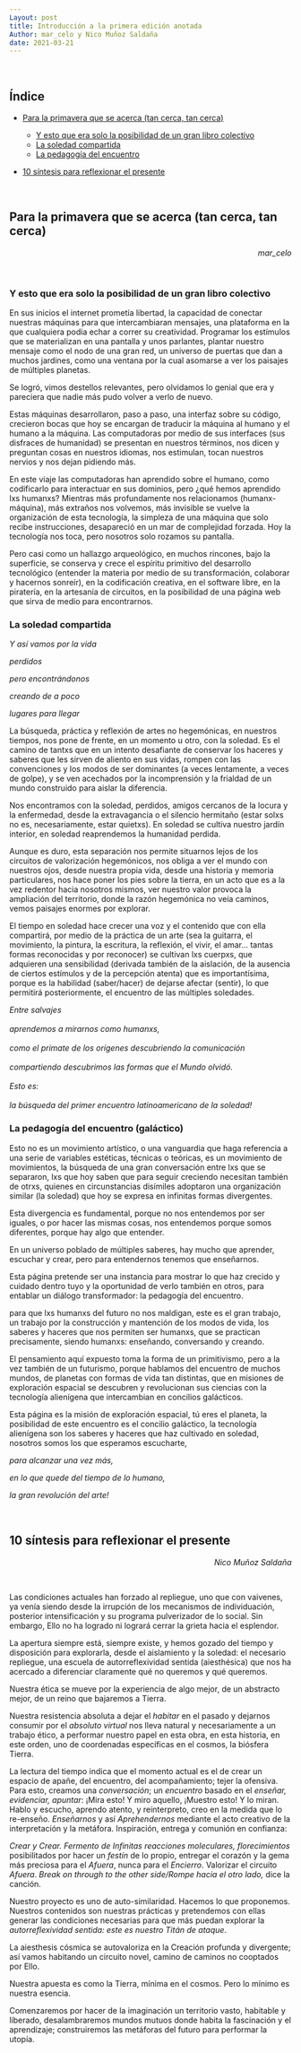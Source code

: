 ```yaml
---
Layout: post
title: Introducción a la primera edición anotada
Author: mar_celo y Nico Muñoz Saldaña
date: 2021-03-21
---
```


<br>

## Índice
- [Para la primavera que se acerca (tan cerca, tan cerca)](#para-la-primavera-que-se-acerca-tan-cerca-tan-cerca)

  - [Y esto que era solo la posibilidad de un gran libro colectivo](#y-esto-que-era-solo-la-posibilidad-de-un-gran-libro-colectivo)
  - [La soledad compartida](#la-soledad-compartida)
  - [La pedagogía del encuentro](#la-pedagogía-del-encuentro-galáctico)


- [10 síntesis para reflexionar el presente](#10-síntesis-para-reflexionar-el-presente)

<br>

## Para la primavera que se acerca (tan cerca, tan cerca)

<div>
 <p style="text-align:right;"> <em> mar_celo </em> </p>
</div>

<br>

### Y esto que era solo la posibilidad de un gran libro colectivo

En sus inicios el internet prometía libertad, la capacidad de conectar nuestras máquinas para que intercambiaran mensajes, una plataforma en la que cualquiera podia echar a correr su creatividad. Programar los estímulos que se materializan en una pantalla y unos parlantes, plantar nuestro mensaje como el nodo de una gran red, un universo de puertas que dan a muchos jardines, como una ventana por la cual asomarse a ver los paisajes de múltiples planetas.

Se logró, vimos destellos relevantes, pero olvidamos lo genial que era y pareciera que nadie más pudo volver a verlo de nuevo.

Estas máquinas desarrollaron, paso a paso, una interfaz sobre su código, crecieron bocas que hoy se encargan de traducir la máquina al humano y el humano a la máquina. Las computadoras por medio de sus interfaces (sus disfraces de humanidad) se presentan en nuestros términos, nos dicen y preguntan cosas en nuestros idiomas, nos estimulan, tocan nuestros nervios y nos dejan pidiendo más.

En este viaje las computadoras han aprendido sobre el humano, como codificarlo para interactuar en sus dominios, pero ¿qué hemos aprendido lxs humanxs? Mientras más profundamente nos relacionamos (humanx-máquina), más extraños nos volvemos, más invisible se vuelve la organización de esta tecnología, la simpleza de una máquina que solo recibe instrucciones, desapareció en un mar de complejidad forzada. Hoy la tecnología nos toca, pero nosotros solo rozamos su pantalla.

Pero casi como un hallazgo arqueológico, en muchos rincones, bajo la superficie, se conserva y crece el espíritu primitivo del desarrollo tecnológico (entender la materia por medio de su transformación, colaborar y hacernos sonreír), en la codificación creativa, en el software libre, en la piratería, en la artesanía de circuitos, en la posibilidad de una página web que sirva de medio para encontrarnos.   

### La soledad compartida

*Y así vamos por la vida*

*perdidos*

*pero encontrándonos*

*creando de a poco*

*lugares para llegar*

La búsqueda, práctica y reflexión de artes no hegemónicas, en nuestros tiempos, nos pone de frente, en un momento u otro, con la soledad. Es el camino de tantxs que en un intento desafiante de conservar los haceres y saberes que les sirven de aliento en sus vidas, rompen con las convenciones y los modos de ser dominantes (a veces lentamente, a veces de golpe), y se ven acechados por la incomprensión y la frialdad de un mundo construido para aislar la diferencia.

Nos encontramos con la soledad, perdidos, amigos cercanos de la locura y la enfermedad, desde la extravagancia o el silencio hermitaño (estar solxs no es, necesariamente, estar quietxs). En soledad se cultiva nuestro jardín interior, en soledad reaprendemos la humanidad perdida.

Aunque es duro, esta separación nos permite situarnos lejos de los circuitos de valorización hegemónicos, nos obliga a ver el mundo con nuestros ojos, desde nuestra propia vida, desde una historia y memoria particulares, nos hace poner los pies sobre la tierra, en un acto que es a la vez redentor hacia nosotros mismos, ver nuestro valor provoca la ampliación del territorio, donde la razón hegemónica no veía caminos, vemos paisajes enormes por explorar.

El tiempo en soledad hace crecer una voz y el contenido que con ella compartirá, por medio de la práctica de un arte (sea la guitarra, el movimiento, la pintura, la escritura, la reflexión, el vivir, el amar... tantas formas reconocidas y por reconocer) se cultivan lxs cuerpxs, que adquieren una sensibilidad (derivada también de la aislación, de la ausencia de ciertos estímulos y de la percepción atenta) que es importantísima, porque es la habilidad (saber/hacer) de dejarse afectar (sentir), lo que permitirá posteriormente, el encuentro de las múltiples soledades.

<div>
 <em>

Entre salvajes
<br>
<br>
aprendemos a mirarnos como humanxs,
<br>
<br>
como el primate de los orígenes descubriendo la comunicación
<br>
<br>
compartiendo descubrimos las formas que el Mundo olvidó.
<br>
<br>
Esto es:
<br>
<br>
la búsqueda del primer encuentro latinoamericano de la soledad!
 </em>
</div>

### La pedagogía del encuentro (galáctico)

Esto no es un movimiento artístico, o una vanguardia que haga referencia a una serie de variables estéticas, técnicas o teóricas, es un movimiento de movimientos, la búsqueda de una gran conversación entre lxs que se separaron, lxs que hoy saben que para seguir creciendo necesitan también de otrxs, quienes en circunstancias disímiles adoptaron una organización similar (la soledad) que hoy se expresa en infinitas formas divergentes.

Esta divergencia es fundamental, porque no nos entendemos por ser iguales, o por hacer las mismas cosas, nos entendemos porque somos diferentes, porque hay algo que entender.

En un universo poblado de múltiples saberes, hay mucho que aprender, escuchar y crear, pero para entendernos tenemos que enseñarnos.

Esta página pretende ser una instancia para mostrar lo que haz crecido y cuidado dentro tuyo y la oportunidad de verlo también en otros, para entablar un diálogo transformador: la pedagogía del encuentro.  

para que lxs humanxs del futuro no nos maldigan, este es el gran trabajo, un trabajo por la construcción y mantención de los modos de vida, los saberes y haceres que nos permiten ser humanxs, que se practican precisamente, siendo humanxs: enseñando, conversando y creando.

El pensamiento aquí expuesto toma la forma de un primitivismo, pero a la vez también de un futurismo, porque hablamos del encuentro de muchos mundos, de planetas con formas de vida tan distintas, que en misiones de exploración espacial se descubren y revolucionan sus ciencias con la tecnología alienígena que intercambian en concilios galácticos.

Esta página es la misión de exploración espacial, tú eres el planeta, la posibilidad de este encuentro es el concilio galáctico, la tecnología alienígena son los saberes y haceres que haz cultivado en soledad, nosotros somos los que esperamos escucharte,

*para alcanzar una vez más,*

*en lo que quede del tiempo de lo humano,*

*la gran revolución del arte!*

<br>

## 10 síntesis para reflexionar el presente

<div>
 <p style="text-align:right;"> <em> Nico Muñoz Saldaña </em> </p>
</div>

<br>

Las condiciones actuales han forzado al repliegue, uno que con vaivenes, ya venía siendo desde la irrupción de los mecanismos de individuación, posterior intensificación y su programa pulverizador de lo social. Sin embargo, Ello no ha logrado ni logrará cerrar la grieta hacia el esplendor.

La apertura siempre está, siempre existe, y hemos gozado del tiempo y disposición para explorarla, desde el aislamiento y la soledad: el necesario repliegue, una escuela de autorreflexividad sentida (aiesthésica) que nos ha acercado a diferenciar claramente qué no queremos y qué queremos.  

Nuestra ética se mueve por la experiencia de algo mejor, de un abstracto mejor, de un reino que bajaremos a Tierra.  

Nuestra resistencia absoluta a dejar el *habitar* en el pasado y dejarnos consumir por el *absoluto virtual* nos lleva natural y necesariamente a un trabajo ético, a performar nuestro papel en esta obra, en esta historia, en este orden, uno de coordenadas específicas en el cosmos, la biósfera Tierra.

La lectura del tiempo indica que el momento actual es el de crear un espacio de apañe, del encuentro, del acompañamiento; tejer la ofensiva.  Para esto, creamos una *conversación*; un *encuentro* basado en el *enseñar, evidenciar, apuntar*: ¡Mira esto! Y miro aquello, ¡Muestro esto! Y lo miran. Hablo y escucho, aprendo atento, y reinterpreto, creo en la medida que lo re-enseño. *Enseñarnos* y así *Aprehendernos* mediante el acto creativo de la interpretación y la metáfora.  Inspiración, entrega y comunión en confianza:

*Crear y Crear. Fermento de Infinitas reacciones moleculares, florecimientos* posibilitados por hacer un *festín* de lo propio, entregar el corazón y la gema más preciosa para el *Afuera*, nunca para el *Encierro*.  Valorizar el circuito *Afuera*.  *Break on through to the other side/Rompe hacia el otro lado,* dice la canción.

Nuestro proyecto es uno de auto-similaridad.   Hacemos lo que proponemos.  Nuestros contenidos son  nuestras prácticas y pretendemos con ellas generar las condiciones necesarias para que más puedan explorar la *autorreflexividad sentida: este es nuestro Titán de ataque*.

La aiesthesis cósmica se autovaloriza en la Creación profunda y divergente; así vamos habitando un circuito novel, camino de caminos no cooptados por Ello.  

Nuestra apuesta es como la Tierra, mínima en el cosmos.  Pero lo mínimo es nuestra esencia.

Comenzaremos por hacer de la imaginación un territorio vasto, habitable y liberado, desalambraremos  mundos mutuos donde habita la fascinación y el aprendizaje; construiremos las metáforas del futuro para performar la utopía. 
